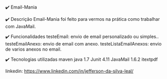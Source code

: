 ✔️ Email-Mania

✔️ Descrição
Email-Mania foi feito para vermos na prática como trabalhar com JavaMail.

✔️ Funcionalidades
testeEmail: envio de email personalizado ou simples..
testeEmailAnexo: envio de email com anexo.
testeListaEmailAnexos: envio de varios anexos no email.

✔️ Tecnologias utilizadas
maven
java 1.7
Junit 4.11
JavaMail 1.6.2
itextpdf


linkedin: https://www.linkedin.com/in/jefferson-da-silva-leal/
